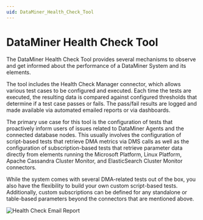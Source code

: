 ```yaml
---
uid: DataMiner_Health_Check_Tool
---
```


# DataMiner Health Check Tool

The DataMiner Health Check Tool provides several mechanisms to observe and get informed about the performance of a DataMiner System and its elements.

The tool includes the Health Check Manager connector, which allows various test cases to be configured and executed. Each time the tests are executed, the resulting data is compared against configured thresholds that determine if a test case passes or fails. The pass/fail results are logged and made available via automated emailed reports or via dashboards.

The primary use case for this tool is the configuration of tests that proactively inform users of issues related to DataMiner Agents and the connected database nodes. This usually involves the configuration of script-based tests that retrieve DMA metrics via DMS calls as well as the configuration of subscription-based tests that retrieve parameter data directly from elements running the Microsoft Platform, Linux Platform, Apache Cassandra Cluster Monitor, and ElasticSearch Cluster Monitor connectors.

While the system comes with several DMA-related tests out of the box, you also have the flexibility to build your own custom script-based tests. Additionally, custom subscriptions can be defined for any standalone or table-based parameters beyond the connectors that are mentioned above.

![Health Check Email Report](~/user-guide/images/Health_Check_Email_Report.png)
